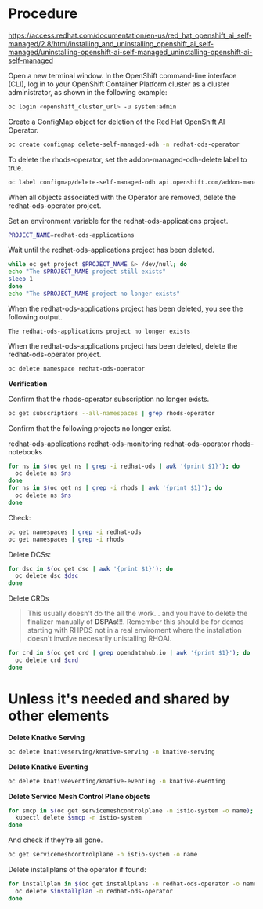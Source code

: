 # Procedure

https://access.redhat.com/documentation/en-us/red_hat_openshift_ai_self-managed/2.8/html/installing_and_uninstalling_openshift_ai_self-managed/uninstalling-openshift-ai-self-managed_uninstalling-openshift-ai-self-managed

Open a new terminal window.
In the OpenShift command-line interface (CLI), log in to your OpenShift Container Platform cluster as a cluster administrator, as shown in the following example:

```sh
oc login <openshift_cluster_url> -u system:admin
```

Create a ConfigMap object for deletion of the Red Hat OpenShift AI Operator.

```sh
oc create configmap delete-self-managed-odh -n redhat-ods-operator
```

To delete the rhods-operator, set the addon-managed-odh-delete label to true.

```sh
oc label configmap/delete-self-managed-odh api.openshift.com/addon-managed-odh-delete=true -n redhat-ods-operator
```

When all objects associated with the Operator are removed, delete the redhat-ods-operator project.

Set an environment variable for the redhat-ods-applications project.

```sh
PROJECT_NAME=redhat-ods-applications
```

Wait until the redhat-ods-applications project has been deleted.

```sh
while oc get project $PROJECT_NAME &> /dev/null; do
echo "The $PROJECT_NAME project still exists"
sleep 1
done
echo "The $PROJECT_NAME project no longer exists"
```

When the redhat-ods-applications project has been deleted, you see the following output.

```
The redhat-ods-applications project no longer exists
```

When the redhat-ods-applications project has been deleted, delete the redhat-ods-operator project.

```sh
oc delete namespace redhat-ods-operator
```

**Verification**

Confirm that the rhods-operator subscription no longer exists.

```sh
oc get subscriptions --all-namespaces | grep rhods-operator
```

Confirm that the following projects no longer exist.

redhat-ods-applications
redhat-ods-monitoring
redhat-ods-operator
rhods-notebooks

```sh
for ns in $(oc get ns | grep -i redhat-ods | awk '{print $1}'); do
  oc delete ns $ns
done
for ns in $(oc get ns | grep -i rhods | awk '{print $1}'); do
  oc delete ns $ns
done
```

Check:

```sh
oc get namespaces | grep -i redhat-ods
oc get namespaces | grep -i rhods
```

Delete DCSs:

```sh
for dsc in $(oc get dsc | awk '{print $1}'); do
  oc delete dsc $dsc
done
```

Delete CRDs

> This usually doesn't do the all the work... and you have to delete the finalizer manually of **DSPAs**!!!. Remember this should be for demos starting with RHPDS not in a real enviroment where the installation doesn't involve necesarily unistalling RHOAI.

```sh
for crd in $(oc get crd | grep opendatahub.io | awk '{print $1}'); do
  oc delete crd $crd
done
```

# Unless it's needed and shared by other elements

**Delete Knative Serving**

```sh
oc delete knativeserving/knative-serving -n knative-serving
```

**Delete Knative Eventing**

```sh
oc delete knativeeventing/knative-eventing -n knative-eventing
```

**Delete Service Mesh Control Plane objects**

```sh
for smcp in $(oc get servicemeshcontrolplane -n istio-system -o name); do
  kubectl delete $smcp -n istio-system
done
```

And check if they're all gone.

```sh
oc get servicemeshcontrolplane -n istio-system -o name
```

Delete installplans of the operator if found:

```sh
for installplan in $(oc get installplans -n redhat-ods-operator -o name); do
  oc delete $installplan -n redhat-ods-operator
done
```